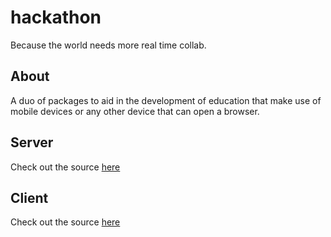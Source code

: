 # hackathon

Because the world needs more real time collab.

## About

A duo of packages to aid in the development of education that make use of mobile devices or any other device that can open a browser.

## Server

Check out the source [here](https://github.com/hkatkade/hackticks_backend)

## Client

Check out the source [here](https://github.com/mustankap/hackathon_Entropy)
